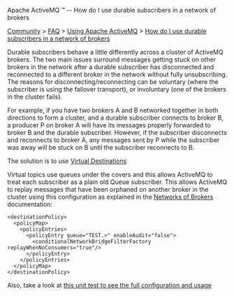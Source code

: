 Apache ActiveMQ ™ -- How do I use durable subscribers in a network of brokers 

[Community](community.html) > [FAQ](faq.html) > [Using Apache ActiveMQ](using-apache-activemq.html) > [How do I use durable subscribers in a network of brokers](how-do-i-use-durable-subscribers-in-a-network-of-brokers.html)


Durable subscribers behave a little differently across a cluster of ActiveMQ brokers. The two main issues surround messages getting stuck on other brokers in the network after a durable subscriber has disconnected and reconnected to a different broker in the network without fully unsubscribing. The reasons for disconnecting/reconnecting can be voluntary (where the subscriber is using the failover transport), or involuntary (one of the brokers in the cluster fails).

For example, if you have two brokers A and B networked together in both directions to form a cluster, and a durable subscriber connects to broker B, a producer P on broker A will have its messages properly forwarded to broker B and the durable subscriber. However, if the subscriber disconnects and reconnects to broker A, any messages sent by P while the subscriber was away will be stuck on B until the subscriber reconnects to B.

The solution is to use [Virtual Destinations](virtual-destinations.html)

Virtual topics use queues under the covers and this allows ActiveMQ to treat each subscriber as a plain old Queue subscriber. This allows ActiveMQ to replay messages that have been orphaned on another broker in the cluster using this configuration as explained in the [Networks of Brokers](networks-of-brokers.html) documentation:

    <destinationPolicy>
      <policyMap>
        <policyEntries>
          <policyEntry queue="TEST.>" enableAudit="false">
            <conditionalNetworkBridgeFilterFactory replayWhenNoConsumers="true"/>
          </policyEntry>
        </policyEntries>
      </policyMap>
    </destinationPolicy>

Also, take a look at [this unit test to see the full configuration and usage](http://svn.apache.org/viewvc/activemq/trunk/activemq-unit-tests/src/test/java/org/apache/activemq/usecases/VirtualTopicNetworkClusterReactivationTest.java?view=markup)

